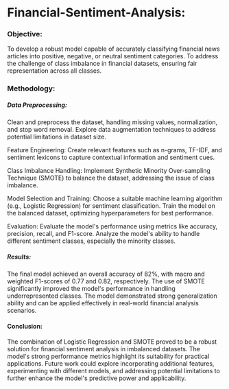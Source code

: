 # Financial-Sentiment-Analysis:
### Objective:
To develop a robust model capable of accurately classifying financial news articles into positive, negative, or neutral sentiment categories.
To address the challenge of class imbalance in financial datasets, ensuring fair representation across all classes.

### Methodology:

##### Data Preprocessing:

Clean and preprocess the dataset, handling missing values, normalization, and stop word removal.
Explore data augmentation techniques to address potential limitations in dataset size.

Feature Engineering:
Create relevant features such as n-grams, TF-IDF, and sentiment lexicons to capture contextual information and sentiment cues.

Class Imbalance Handling:
Implement Synthetic Minority Over-sampling Technique (SMOTE) to balance the dataset, addressing the issue of class imbalance.

Model Selection and Training:
Choose a suitable machine learning algorithm (e.g., Logistic Regression) for sentiment classification.
Train the model on the balanced dataset, optimizing hyperparameters for best performance.

Evaluation:
Evaluate the model's performance using metrics like accuracy, precision, recall, and F1-score.
Analyze the model's ability to handle different sentiment classes, especially the minority classes.

##### Results:

The final model achieved an overall accuracy of 82%, with macro and weighted F1-scores of 0.77 and 0.82, respectively.
The use of SMOTE significantly improved the model's performance in handling underrepresented classes.
The model demonstrated strong generalization ability and can be applied effectively in real-world financial analysis scenarios.

#### Conclusion:
The combination of Logistic Regression and SMOTE proved to be a robust solution for financial sentiment analysis in imbalanced datasets. The model's strong performance metrics highlight its suitability for practical applications. Future work could explore incorporating additional features, experimenting with different models, and addressing potential limitations to further enhance the model's predictive power and applicability.
